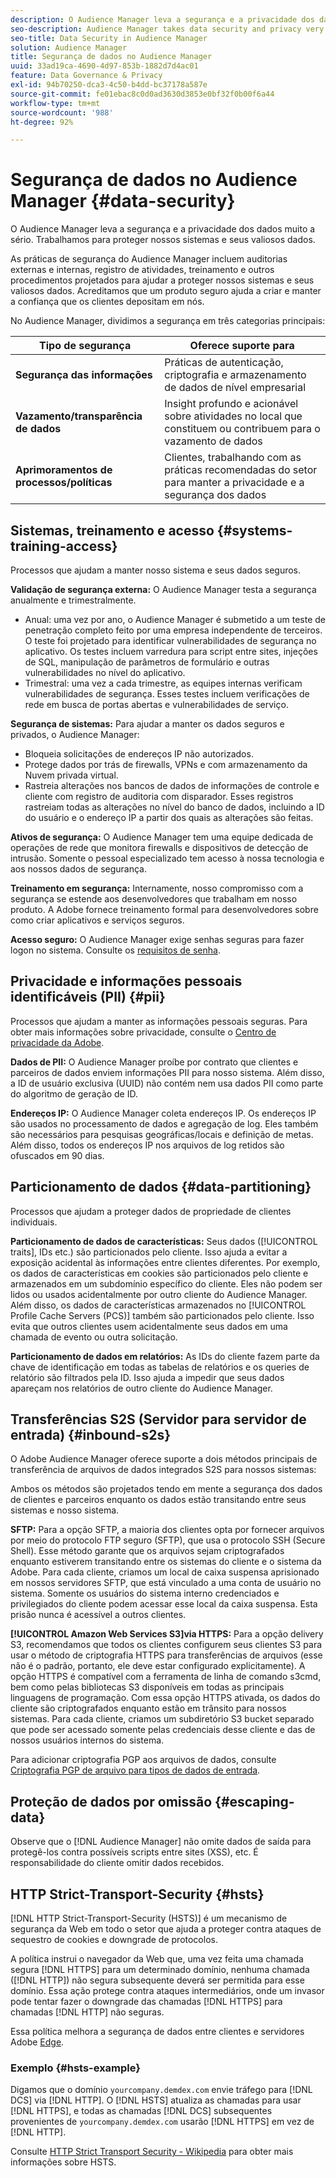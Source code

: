 ```yaml
---
description: O Audience Manager leva a segurança e a privacidade dos dados muito a sério. Trabalhamos para proteger nossos sistemas e seus valiosos dados.
seo-description: Audience Manager takes data security and privacy very seriously. We work to keep our systems secure and protect your valuable data.
seo-title: Data Security in Audience Manager
solution: Audience Manager
title: Segurança de dados no Audience Manager
uuid: 33ad19ca-4690-4d97-853b-1882d7d4ac01
feature: Data Governance & Privacy
exl-id: 94b70250-dca3-4c50-b4dd-bc37178a587e
source-git-commit: fe01ebac8c0d0ad3630d3853e0bf32f0b00f6a44
workflow-type: tm+mt
source-wordcount: '988'
ht-degree: 92%

---
```


# Segurança de dados no Audience Manager {#data-security}

O Audience Manager leva a segurança e a privacidade dos dados muito a sério. Trabalhamos para proteger nossos sistemas e seus valiosos dados.

As práticas de segurança do Audience Manager incluem auditorias externas e internas, registro de atividades, treinamento e outros procedimentos projetados para ajudar a proteger nossos sistemas e seus valiosos dados. Acreditamos que um produto seguro ajuda a criar e manter a confiança que os clientes depositam em nós.

No Audience Manager, dividimos a segurança em três categorias principais:

| Tipo de segurança | Oferece suporte para |
|---|---|
| **Segurança das informações** | Práticas de autenticação, criptografia e armazenamento de dados de nível empresarial |
| **Vazamento/transparência de dados** | Insight profundo e acionável sobre atividades no local que constituem ou contribuem para o vazamento de dados |
| **Aprimoramentos de processos/políticas** | Clientes, trabalhando com as práticas recomendadas do setor para manter a privacidade e a segurança dos dados |

## Sistemas, treinamento e acesso {#systems-training-access}

Processos que ajudam a manter nosso sistema e seus dados seguros.

**Validação de segurança externa:** O Audience Manager testa a segurança anualmente e trimestralmente.

* Anual: uma vez por ano, o Audience Manager é submetido a um teste de penetração completo feito por uma empresa independente de terceiros. O teste foi projetado para identificar vulnerabilidades de segurança no aplicativo. Os testes incluem varredura para script entre sites, injeções de SQL, manipulação de parâmetros de formulário e outras vulnerabilidades no nível do aplicativo.
* Trimestral: uma vez a cada trimestre, as equipes internas verificam vulnerabilidades de segurança. Esses testes incluem verificações de rede em busca de portas abertas e vulnerabilidades de serviço.

**Segurança de sistemas:**  Para ajudar a manter os dados seguros e privados, o Audience Manager:

* Bloqueia solicitações de endereços IP não autorizados.
* Protege dados por trás de firewalls, VPNs e com armazenamento da Nuvem privada virtual.
* Rastreia alterações nos bancos de dados de informações de controle e cliente com registro de auditoria com disparador. Esses registros rastreiam todas as alterações no nível do banco de dados, incluindo a ID do usuário e o endereço IP a partir dos quais as alterações são feitas.

**Ativos de segurança:** O Audience Manager tem uma equipe dedicada de operações de rede que monitora firewalls e dispositivos de detecção de intrusão. Somente o pessoal especializado tem acesso à nossa tecnologia e aos nossos dados de segurança.

**Treinamento em segurança:**  Internamente, nosso compromisso com a segurança se estende aos desenvolvedores que trabalham em nosso produto. A Adobe fornece treinamento formal para desenvolvedores sobre como criar aplicativos e serviços seguros.

**Acesso seguro:** O Audience Manager exige senhas seguras para fazer logon no sistema. Consulte os [requisitos de senha](../../reference/password-requirements.md).

## Privacidade e informações pessoais identificáveis (PII) {#pii}

Processos que ajudam a manter as informações pessoais seguras. Para obter mais informações sobre privacidade, consulte o [Centro de privacidade da Adobe](https://www.adobe.com/pt/privacy/advertising-services.html).

**Dados de PII:** O Audience Manager proíbe por contrato que clientes e parceiros de dados enviem informações PII para nosso sistema. Além disso, a ID de usuário exclusiva (UUID) não contém nem usa dados PII como parte do algoritmo de geração de ID.

**Endereços IP:** O Audience Manager coleta endereços IP. Os endereços IP são usados no processamento de dados e agregação de log. Eles também são necessários para pesquisas geográficas/locais e definição de metas. Além disso, todos os endereços IP nos arquivos de log retidos são ofuscados em 90 dias.

## Particionamento de dados {#data-partitioning}

Processos que ajudam a proteger dados de propriedade de clientes individuais.

**Particionamento de dados de características:** Seus dados ([!UICONTROL traits], IDs etc.) são particionados pelo cliente. Isso ajuda a evitar a exposição acidental às informações entre clientes diferentes. Por exemplo, os dados de características em cookies são particionados pelo cliente e armazenados em um subdomínio específico do cliente. Eles não podem ser lidos ou usados acidentalmente por outro cliente do Audience Manager. Além disso, os dados de características armazenados no [!UICONTROL Profile Cache Servers (PCS)] também são particionados pelo cliente. Isso evita que outros clientes usem acidentalmente seus dados em uma chamada de evento ou outra solicitação.

**Particionamento de dados em relatórios:** As IDs do cliente fazem parte da chave de identificação em todas as tabelas de relatórios e os queries de relatório são filtrados pela ID. Isso ajuda a impedir que seus dados apareçam nos relatórios de outro cliente do Audience Manager.

## Transferências S2S (Servidor para servidor de entrada) {#inbound-s2s}

O Adobe Audience Manager oferece suporte a dois métodos principais de transferência de arquivos de dados integrados S2S para nossos sistemas:

Ambos os métodos são projetados tendo em mente a segurança dos dados de clientes e parceiros enquanto os dados estão transitando entre seus sistemas e nosso sistema.

**SFTP:** Para a opção SFTP, a maioria dos clientes opta por fornecer arquivos por meio do protocolo FTP seguro (SFTP), que usa o protocolo SSH (Secure Shell). Esse método garante que os arquivos sejam criptografados enquanto estiverem transitando entre os sistemas do cliente e o sistema da Adobe. Para cada cliente, criamos um local de caixa suspensa aprisionado em nossos servidores SFTP, que está vinculado a uma conta de usuário no sistema. Somente os usuários do sistema interno credenciados e privilegiados do cliente podem acessar esse local da caixa suspensa. Esta prisão nunca é acessível a outros clientes.

**[!UICONTROL Amazon Web Services S3]via HTTPS:** Para a opção delivery S3, recomendamos que todos os clientes configurem seus clientes S3 para usar o método de criptografia HTTPS para transferências de arquivos (esse não é o padrão, portanto, ele deve estar configurado explicitamente). A opção HTTPS é compatível com a ferramenta de linha de comando s3cmd, bem como pelas bibliotecas S3 disponíveis em todas as principais linguagens de programação. Com essa opção HTTPS ativada, os dados do cliente são criptografados enquanto estão em trânsito para nossos sistemas. Para cada cliente, criamos um subdiretório S3 bucket separado que pode ser acessado somente pelas credenciais desse cliente e das de nossos usuários internos do sistema.

Para adicionar criptografia PGP aos arquivos de dados, consulte [Criptografia PGP de arquivo para tipos de dados de entrada](../../integration/sending-audience-data/batch-data-transfer-explained/inbound-file-encryption.md).

## Proteção de dados por omissão {#escaping-data}

Observe que o [!DNL Audience Manager] não omite dados de saída para protegê-los contra possíveis scripts entre sites (XSS), etc. É responsabilidade do cliente omitir dados recebidos.

## HTTP Strict-Transport-Security {#hsts}

[!DNL HTTP Strict-Transport-Security (HSTS)] é um mecanismo de segurança da Web em todo o setor que ajuda a proteger contra ataques de sequestro de cookies e downgrade de protocolos.

A política instrui o navegador da Web que, uma vez feita uma chamada segura [!DNL HTTPS] para um determinado domínio, nenhuma chamada ([!DNL HTTP]) não segura subsequente deverá ser permitida para esse domínio. Essa ação protege contra ataques intermediários, onde um invasor pode tentar fazer o downgrade das chamadas [!DNL HTTPS] para chamadas [!DNL HTTP] não seguras.

Essa política melhora a segurança de dados entre clientes e servidores Adobe [Edge](../../reference/system-components/components-edge.md).

### Exemplo {#hsts-example}

Digamos que o domínio `yourcompany.demdex.com` envie tráfego para [!DNL DCS] via [!DNL HTTP]. O [!DNL HSTS] atualiza as chamadas para usar [!DNL HTTPS], e todas as chamadas [!DNL DCS] subsequentes provenientes de `yourcompany.demdex.com` usarão [!DNL HTTPS] em vez de [!DNL HTTP].

Consulte [HTTP Strict Transport Security - Wikipedia](https://en.wikipedia.org/wiki/HTTP_Strict_Transport_Security) para obter mais informações sobre HSTS.
